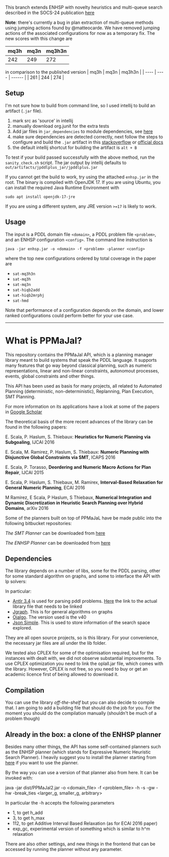 This branch extends ENHSP with novelty heuristics and multi-queue search described in the SOCS-24 publication [here](https://arxiv.org/abs/2404.05235)

**Note**: there's currently a bug in plan extraction of multi-queue methods using jumping actions found by @matteocarde. We have removed jumping actions of the associated configurations for now as a temporary fix. The new scores with this change are 

| mq3h | mq3n | mq3h3n |
| ---- | ---- | ------ |
| 242  | 249  | 272    |

in comparison to the published version 
| mq3h | mq3n | mq3h3n |
| ---- | ---- | ------ |
| 261  | 244  | 274    |

## Setup

I'm not sure how to build from command line, so I used intellij to build an artifact (`.jar` file). 
1. mark src as 'source' in intellij
2. manually download org.junit for the extra tests
3. Add jar files in `jar_dependencies` to module dependencies, see [here](https://www.jetbrains.com/help/idea/working-with-module-dependencies.html)
4. make sure dependencies are detected correctly, next follow the steps to configure and build the `.jar` artifact in this [stackoverflow](https://stackoverflow.com/a/4901370/13531424) or [official docs](https://www.jetbrains.com/help/idea/compiling-applications.html#run_packaged_jar)
5. the default intellij shortcut for building the artifact is `alt + B`

To test if your build passed successfully with the above method, run the `sanity_check.sh` script. The jar output by intellij defaults to `out/artifacts/jpddlplus_jar/jpddlplus.jar`

If you cannot get the build to work, try using the attached `enhsp.jar` in the root. The binary is compiled with OpenJDK 17. If you are using Ubuntu, you can install the required Java Runtime Environment with
```
sudo apt install openjdk-17-jre
``` 
If you are using a different system, any JRE version `>=17` is likely to work.

## Usage
The input is a PDDL domain file `<domain>`, a PDDL problem file `<problem>`, and an ENHSP configuration `<config>`. The command line instruction is
```
java -jar enhsp.jar -o <domain> -f <problem> -planner <config>
```
where the top new configurations ordered by total coverage in the paper are
- `sat-mq3h3n`
- `sat-mq3h`
- `sat-mq3n`
- `sat-hiqb2add`
- `sat-hiqb2mrphj`
- `sat-hmd`

Note that performance of a configuration depends on the domain, and lower ranked configurations could perform better for your use case.

-----

# What is PPMaJal?

This repository contains the PPMaJal API, which is a planning manager library meant to build systems that speak the PDDL language. It supports many features that go way beyond classical planning, such as numeric representations, linear and non-linear constraints, autonomout processes, events, global constraints and other things.

This API has been used as basis for many projects, all related to Automated Planning (deterministic, non-deterministic), Replanning, Plan Execution, SMT Planning.

For more information on its applications have a look at some of the papers in [Google Scholar](https://scholar.google.com.au/citations?user=lgfpklAAAAAJ&hl=en)

The theoretical basis of the more recent advances of the library can be found in the following papers:

E. Scala, P. Haslum, S. Thiebaux: **Heuristics for Numeric Planning via Subgoaling**, IJCAI 2016

E. Scala, M. Ramirez, P. Haslum, S. Thiebaux: **Numeric Planning with Disjunctive Global Constraints via SMT**, ICAPS 2016

E. Scala, P. Torasso, **Deordering and Numeric Macro Actions for Plan Repair**, IJCAI 2015

E. Scala, P. Haslum, S. Thiebaux, M. Ramirex, **Interval-Based Relaxation for General Numeric Planning**, ECAI 2016

M Ramirez, E Scala, P Haslum, S Thiebaux, **Numerical Integration and Dynamic Discretization in Heuristic Search Planning over Hybrid Domains**, arXiv 2016

Some of the planners built on top of PPMaJaL have be made public into the following bitbucket repositories:

*The SMT Planner* can be downloaded from [here](https://bitbucket.org/enricode/springroll-smt-hybrid-planner)

*The ENHSP Planner* can be downloaded from [here](https://bitbucket.org/enricode/enhsp)


## Dependencies

The library depends on a number of libs, some for the PDDL parsing, other for some standard algorithm on graphs, and some to interface the API with lp solvers:

In particular:

- [Antlr 3.4](http://www.antlr3.org) is used for parsing pddl problems. [Here](http://www.antlr3.org/download/antlr-3.4-complete.jar) the link to the actual library file that needs to be linked
- [Jgraph](http://jgrapht.org). This is for general algorithms on graphs
- [Ojalgo](http://ojalgo.org). The version used is the v40
- [Json Simple](https://github.com/fangyidong/json-simple). This is used to store information of the search space explored.

They are all open source projects, so is this library. For your convenience, the necessary jar files are all under the lib folder.

We tested also CPLEX for some of the optimisation required, but for the instances with dealt with, we did not observe substantial improvements. To use CPLEX optimization you need to link the oplall.jar file, which comes with the library. However, CPLEX is not free, so you need to buy or get an academic licence first of being allowed to download it.

## Compilation

You can use the library *off-the-shelf* but you can also decide to compile that. I am going to add a building file that should do the job for you. For the moment you should do the compilation manually (shouldn't be much of a problem though)

## Already in the box: a clone of the ENHSP planner

Besides many other things, the API has some self-contained planners such as the ENHSP planner (which stands for Expressive Numeric Heuristic Search Planner). I heavily suggest you to install the planner starting from [here](https://bitbucket.org/enricode/enhsp.-numeric-heuristic-search-pddl-planner) if you want to use the planner.

By the way you can use a version of that planner also from here. It can be invoked with:

java -jar dist/PPMaJal2.jar -o <domain_file> -f <problem_file> -h <configuration> -s <search-strategy> -gw <weight for the g-values> -hw <weight for the h-values> -break_ties <larger_g, smaller_g, arbitrary>

In particular the -h accepts the following parameters

- 1, to get h_add
- 3, to get h_max
- 112, to get Additive Interval Based Relaxation (as for ECAI 2016 paper)
- exp_gc, experimental version of something which is similar to h^m relaxation

There are also other settings, and new things in the frontend that can be accessed by running the planner without any parameter.

